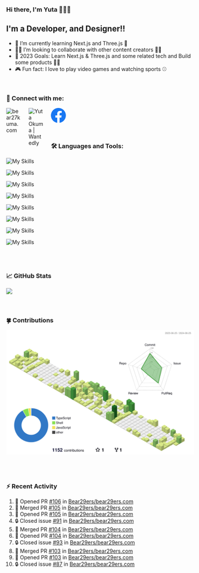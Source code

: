 ### Hi there, I'm Yuta 🤟🏻🐻

## I'm a Developer, and Designer!!

- 🌱 I’m currently learning Next.js and Three.js 🤣
- 👬🏻 I’m looking to collaborate with other content creators 👋🏻
- 🥅 2023 Goals: Learn Next.js & Three.js and some related tech and Build some products 💪🏻
- 🎮 Fun fact: I love to play video games and watching sports ⚾️

<br />

### :wave: Connect with me:

[<img align="left" alt="bear27kuma.com" width="40px" src="https://user-images.githubusercontent.com/39920490/156489586-f125813b-e344-46d6-9306-f5786684b976.jpg" style="margin-right: 20px;" />](https://bear29ers.github.io/)
[<img align="left" alt="Yuta Okuma | Wantedly" width="40px" src="https://user-images.githubusercontent.com/39920490/156489528-fdc520d6-10f1-43b6-8bf8-fadf8dcf1a90.jpg" style="margin-right: 20px;" />](https://www.wantedly.com/id/yuta_okuma_b)
[<img align="left" alt="Yuta Okuma | Facebook" width="40px" src="https://github.com/github/explore/blob/main/topics/facebook/facebook.png?raw=true" style="margin-right: 20px;" />](https://www.facebook.com/kumakuma1129/)

[//]: # '[<img align="left" alt="Yuta Okuma | Instagram" width="40px" src="https://github.com/github/explore/blob/main/topics/instagram/instagram.png?raw=true" />](https://www.instagram.com/bear_27earl/)'

<br />
<br />
<br />
<br />

### :hammer_and_wrench: Languages and Tools:

![My Skills](https://skillicons.dev/icons?i=html,css,sass,tailwind,bootstrap,js,ts)

![My Skills](https://skillicons.dev/icons?i=jquery,threejs,react,emotion,styledcomponents,materialui,nextjs)

![My Skills](https://skillicons.dev/icons?i=vercel,vue,nuxt,vite,nodejs,express,jest)

![My Skills](https://skillicons.dev/icons?i=regex,webpack,babel,php,laravel,mysql,sqlite)

![My Skills](https://skillicons.dev/icons?i=docker,git,github,githubactions,aws,gcp,firebase)

![My Skills](https://skillicons.dev/icons?i=vim,neovim,linux,bash,lua,markdown,svg)

![My Skills](https://skillicons.dev/icons?i=idea,vscode,atom,figma,xd,ps,ai)

![My Skills](https://skillicons.dev/icons?i=pr,ae,postman,sentry,codepen,stackoverflow,discord)

<br />
<br />

### :chart_with_upwards_trend: GitHub Stats

<div style="display: flex;">
    <a href="https://github.com/Bear29ers">
        <img height="220px;" src="https://github-readme-stats-bear29ers.vercel.app/api?username=Bear29ers&show_icons=true&theme=bear">
    </a>
</div>

<br />
<br />

### :four_leaf_clover: Contributions

![](./profile-3d-contrib/profile-green-animate.svg)

<br />
<br />

### :zap: Recent Activity

<!--START_SECTION:activity-->

1. 💪 Opened PR [#106](https://github.com/Bear29ers/bear29ers.com/pull/106) in [Bear29ers/bear29ers.com](https://github.com/Bear29ers/bear29ers.com)
2. 🎉 Merged PR [#105](https://github.com/Bear29ers/bear29ers.com/pull/105) in [Bear29ers/bear29ers.com](https://github.com/Bear29ers/bear29ers.com)
3. 💪 Opened PR [#105](https://github.com/Bear29ers/bear29ers.com/pull/105) in [Bear29ers/bear29ers.com](https://github.com/Bear29ers/bear29ers.com)
4. 🔒 Closed issue [#91](https://github.com/Bear29ers/bear29ers.com/issues/91) in [Bear29ers/bear29ers.com](https://github.com/Bear29ers/bear29ers.com)
5. 🎉 Merged PR [#104](https://github.com/Bear29ers/bear29ers.com/pull/104) in [Bear29ers/bear29ers.com](https://github.com/Bear29ers/bear29ers.com)
6. 💪 Opened PR [#104](https://github.com/Bear29ers/bear29ers.com/pull/104) in [Bear29ers/bear29ers.com](https://github.com/Bear29ers/bear29ers.com)
7. 🔒 Closed issue [#93](https://github.com/Bear29ers/bear29ers.com/issues/93) in [Bear29ers/bear29ers.com](https://github.com/Bear29ers/bear29ers.com)
8. 🎉 Merged PR [#103](https://github.com/Bear29ers/bear29ers.com/pull/103) in [Bear29ers/bear29ers.com](https://github.com/Bear29ers/bear29ers.com)
9. 💪 Opened PR [#103](https://github.com/Bear29ers/bear29ers.com/pull/103) in [Bear29ers/bear29ers.com](https://github.com/Bear29ers/bear29ers.com)
10. 🔒 Closed issue [#87](https://github.com/Bear29ers/bear29ers.com/issues/87) in [Bear29ers/bear29ers.com](https://github.com/Bear29ers/bear29ers.com)

<!--END_SECTION:activity-->
